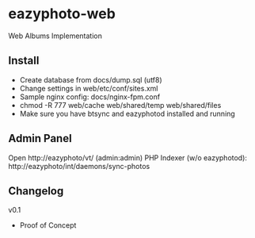 eazyphoto-web
=============

Web Albums Implementation

Install 
------
  * Create database from docs/dump.sql (utf8)
  * Change settings in web/etc/conf/sites.xml
  * Sample nginx config: docs/nginx-fpm.conf
  * chmod -R 777 web/cache web/shared/temp web/shared/files
  * Make sure you have btsync and eazyphotod installed and running


Admin Panel
------
Open http://eazyphoto/vt/ (admin:admin)
PHP Indexer (w/o eazyphotod): http://eazyphoto/int/daemons/sync-photos

Changelog
------
v0.1
  * Proof of Concept
